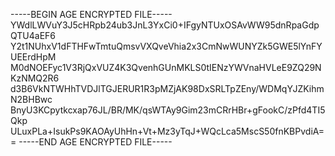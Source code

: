 -----BEGIN AGE ENCRYPTED FILE-----
YWdlLWVuY3J5cHRpb24ub3JnL3YxCi0+IFgyNTUxOSAvWW95dnRpaGdpQTU4aEF6
Y2t1NUhxV1dFTHFwTmtuQmsvVXQveVhia2x3CmNwWUNYZk5GWE5lYnFYUEErdHpM
M0dNOEFyc1V3RjQxVUZ4K3QvenhGUnMKLS0tIENzYWVnaHVLeE9ZQ29NKzNMQ2R6
d3B6VkNTWHhTVDJlTGJERUR1R3pMZjAK98DxSRLTpZEny/WDMqYJZKihmN2BHBwc
BnyU3KCpytkcxap76JL/BR/MK/qsWTAy9Gim23mCRrHBr+gFookC/zPfd4TI5Qkp
ULuxPLa+IsukPs9KAOAyUhHn+Vt+Mz3yTqJ+WQcLca5MscS50fnKBPvdiA==
-----END AGE ENCRYPTED FILE-----
